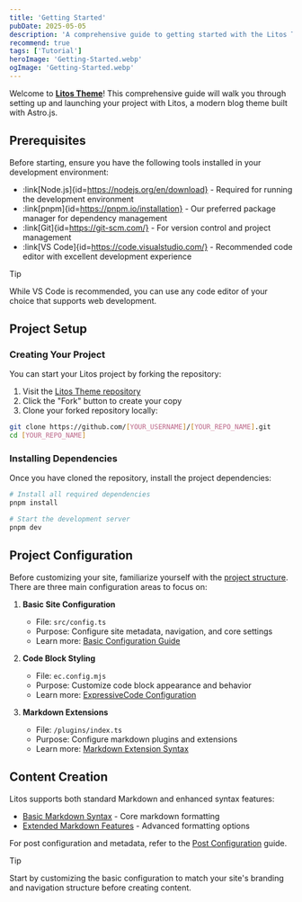 ```yaml
---
title: 'Getting Started'
pubDate: 2025-05-05
description: 'A comprehensive guide to getting started with the Litos Theme'
recommend: true
tags: ['Tutorial']
heroImage: 'Getting-Started.webp'
ogImage: 'Getting-Started.webp'
---
```


Welcome to **[Litos Theme](https://github.com/Dnzzk2/Litos)**! This comprehensive guide will walk you through setting up and launching your project with Litos, a modern blog theme built with Astro.js.

## Prerequisites

Before starting, ensure you have the following tools installed in your development environment:

- :link[Node.js]{id=https://nodejs.org/en/download} - Required for running the development environment
- :link[pnpm]{id=https://pnpm.io/installation} - Our preferred package manager for dependency management
- :link[Git]{id=https://git-scm.com/} - For version control and project management
- :link[VS Code]{id=https://code.visualstudio.com/} - Recommended code editor with excellent development experience

> [!tip]
> While VS Code is recommended, you can use any code editor of your choice that supports web development.

## Project Setup

### Creating Your Project

You can start your Litos project by forking the repository:

1. Visit the [Litos Theme repository](https://github.com/Dnzzk2/Litos)
2. Click the "Fork" button to create your copy
3. Clone your forked repository locally:

```bash
git clone https://github.com/[YOUR_USERNAME]/[YOUR_REPO_NAME].git
cd [YOUR_REPO_NAME]
```

### Installing Dependencies

Once you have cloned the repository, install the project dependencies:

```bash
# Install all required dependencies
pnpm install

# Start the development server
pnpm dev
```

## Project Configuration

Before customizing your site, familiarize yourself with the [project structure](/posts/project-structure). There are three main configuration areas to focus on:

1. **Basic Site Configuration**
   - File: `src/config.ts`
   - Purpose: Configure site metadata, navigation, and core settings
   - Learn more: [Basic Configuration Guide](/posts/basic-configuration)

2. **Code Block Styling**
   - File: `ec.config.mjs`
   - Purpose: Customize code block appearance and behavior
   - Learn more: [ExpressiveCode Configuration](/posts/expressivecode-configuration)

3. **Markdown Extensions**
   - File: `/plugins/index.ts`
   - Purpose: Configure markdown plugins and extensions
   - Learn more: [Markdown Extension Syntax](/posts/markdown-extension-syntax)

## Content Creation

Litos supports both standard Markdown and enhanced syntax features:

- [Basic Markdown Syntax](/posts/markdown-syntax-guide) - Core markdown formatting
- [Extended Markdown Features](/posts/markdown-extension-syntax) - Advanced formatting options

For post configuration and metadata, refer to the [Post Configuration](/posts/md-configuration) guide.

> [!tip]
> Start by customizing the basic configuration to match your site's branding and navigation structure before creating content.
